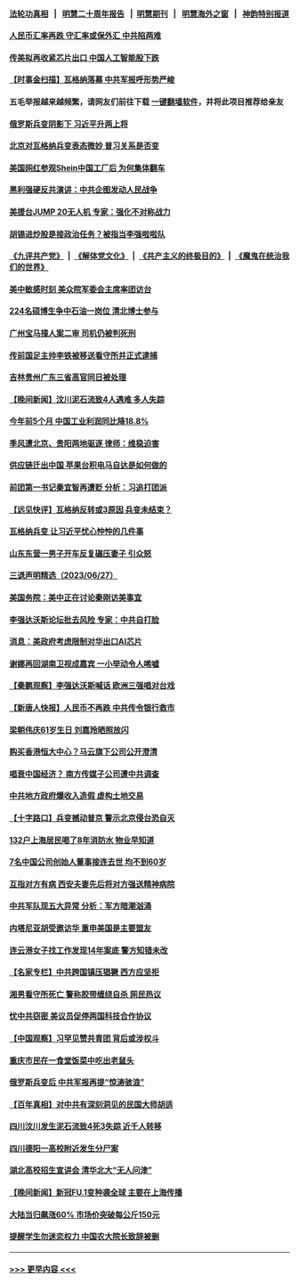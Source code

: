 #### [法轮功真相](https://github.com/gfw-breaker/truth/blob/master/README.md?t=0) &nbsp;&nbsp;|&nbsp;&nbsp; [明慧二十周年报告](https://github.com/gfw-breaker/mh-reports/blob/master/README.md?t=0) &nbsp;&nbsp;|&nbsp;&nbsp;[明慧期刊](https://github.com/gfw-breaker/mh-qikan) &nbsp;&nbsp;|&nbsp;&nbsp; [明慧海外之窗](https://github.com/gfw-breaker/mh-news/blob/master/README.md?t=0) &nbsp;&nbsp;|&nbsp;&nbsp; [神韵特别报道](https://github.com/gfw-breaker/mh-news/blob/master/shenyun.md?t=0)
#### [人民币汇率再跌 守汇率或保外汇 中共陷两难](../pages/nsc413/n14024090.md?t=06290344) 
#### [传美拟再收紧芯片出口 中国人工智能股下跌](../pages/nsc413/n14024306.md?t=06290344) 
#### [【时事金扫描】瓦格纳落幕 中共军报呼形势严峻](../pages/nsc413/n14024331.md?t=06290344) 
#### 五毛举报越来越频繁，请网友们前往下载 [一键翻墙软件](https://github.com/gfw-breaker/ssr-accounts)，并将此项目推荐给亲友
#### [俄罗斯兵变阴影下 习近平升两上将](../pages/nsc413/n14024252.md?t=06290344) 
#### [北京对瓦格纳兵变表态微妙 普习关系是否变](../pages/nsc413/n14024161.md?t=06290344) 
#### [美国网红参观Shein中国工厂后 为何集体翻车](../pages/nsc413/n14024265.md?t=06290344) 
#### [黑利强硬反共演讲：中共企图发动人民战争](../pages/nsc413/n14024162.md?t=06290344) 
#### [美援台JUMP 20无人机 专家：强化不对称战力](../pages/nsc413/n14023452.md?t=06290344) 
#### [胡锡进炒股是接政治任务？被指当李强啦啦队](../pages/nsc413/n14024035.md?t=06290344) 
#### [《九评共产党》](https://github.com/begood0513/9ping.md/blob/master/README.md) &nbsp;|&nbsp; [《解体党文化》](../../../../jtdwh.md/blob/master/README.md)  &nbsp;|&nbsp; [《共产主义的终极目的》](../../../../gczydzjmd.md/blob/master/README.md) &nbsp;|&nbsp; [《魔鬼在统治我们的世界》](../../../../mgztzwmdsj.md/blob/master/README.md) 
#### [美中敏感时刻 美众院军委会主席率团访台](../pages/nsc413/n14024129.md?t=06290344) 
#### [224名硕博生争中石油一岗位 清北博士参与](../pages/nsc413/n14024124.md?t=06290344) 
#### [广州宝马撞人案二审 司机仍被判死刑](../pages/nsc413/n14024160.md?t=06290344) 
#### [传前国足主帅李铁被移送看守所并正式逮捕](../pages/nsc413/n14024107.md?t=06290344) 
#### [吉林贵州广东三省高官同日被处理](../pages/nsc413/n14024104.md?t=06290344) 
#### [【晚间新闻】汶川泥石流致4人遇难 多人失踪](../pages/nsc413/n14024078.md?t=06290344) 
#### [今年前5个月 中国工业利润同比降18.8%](../pages/nsc413/n14023953.md?t=06290344) 
#### [季风遭北京、贵阳两地驱逐 律师：维稳迫害](../pages/nsc413/n14024015.md?t=06290344) 
#### [供应链迁出中国 苹果台积电马自达是如何做的](../pages/nsc413/n14023243.md?t=06290344) 
#### [前团第一书记秦宜智再遭贬 分析：习追打团派](../pages/nsc413/n14023934.md?t=06290344) 
#### [【远见快评】瓦格纳反转或3原因 兵变未结束？](../pages/nsc413/n14023786.md?t=06290344) 
#### [瓦格纳兵变 让习近平忧心忡忡的几件事](../pages/nsc413/n14023684.md?t=06290344) 
#### [山东东营一男子开车反复碾压妻子 引众怒](../pages/nsc413/n14023904.md?t=06290344) 
#### [三退声明精选（2023/06/27）](../pages/nsc413/n14023921.md?t=06290344) 
#### [美国务院：美中正在讨论秦刚访美事宜](../pages/nsc413/n14023804.md?t=06290344) 
#### [李强达沃斯论坛批去风险 专家：中共自打脸](../pages/nsc413/n14023614.md?t=06290344) 
#### [消息：美政府考虑限制对华出口AI芯片](../pages/nsc413/n14023873.md?t=06290344) 
#### [谢娜再回湖南卫视成嘉宾 一小举动令人唏嘘](../pages/nsc413/n14023788.md?t=06290344) 
#### [【秦鹏观察】李强达沃斯喊话 欧洲三强唱对台戏](../pages/nsc413/n14023848.md?t=06290344) 
#### [【新唐人快报】人民币不再跌 中共传令银行救市](../pages/nsc413/n14023704.md?t=06290344) 
#### [梁朝伟庆61岁生日 刘嘉玲晒照放闪](../pages/nsc413/n14023667.md?t=06290344) 
#### [购买香港恒大中心？马云旗下公司公开澄清](../pages/nsc413/n14023785.md?t=06290344) 
#### [唱衰中国经济？ 南方传媒子公司遭中共调查](../pages/nsc413/n14023759.md?t=06290344) 
#### [中共地方政府爆收入造假 虚构土地交易](../pages/nsc413/n14023716.md?t=06290344) 
#### [【十字路口】兵变撼动普京 警示北京侵台恐自灭](../pages/nsc413/n14023496.md?t=06290344) 
#### [132户上海居民喝了8年消防水 物业早知道](../pages/nsc413/n14023586.md?t=06290344) 
#### [7名中国公司创始人董事接连去世 均不到60岁](../pages/nsc413/n14023738.md?t=06290344) 
#### [互指对方有病 西安夫妻先后将对方强送精神病院](../pages/nsc413/n14023702.md?t=06290344) 
#### [中共军队现五大异常 分析：军方暗潮汹涌](../pages/nsc413/n14023719.md?t=06290344) 
#### [内塔尼亚胡受邀访华 重申美国是主要盟友](../pages/nsc413/n14023686.md?t=06290344) 
#### [连云港女子找工作发现14年案底 警方知错未改](../pages/nsc413/n14023587.md?t=06290344) 
#### [【名家专栏】中共跨国镇压猖獗 西方应坚拒](../pages/nsc413/n14023547.md?t=06290344) 
#### [湘男看守所死亡 警称胶带缠绕自杀 网民热议](../pages/nsc413/n14023415.md?t=06290344) 
#### [忧中共窃密 美议员促停两国科技合作协议](../pages/nsc413/n14023621.md?t=06290344) 
#### [【中国观察】习罕见赞共青团 背后或涉权斗](../pages/nsc413/n14023365.md?t=06290344) 
#### [重庆市民在一食堂饭菜中吃出老鼠头](../pages/nsc413/n14023468.md?t=06290344) 
#### [俄罗斯兵变后 中共军报再提“惊涛骇浪”](../pages/nsc413/n14023471.md?t=06290344) 
#### [【百年真相】对中共有深刻洞见的民国大师胡适](../pages/nsc413/n14019168.md?t=06290344) 
#### [四川汶川发生泥石流致4死3失踪 近千人转移](../pages/nsc413/n14023413.md?t=06290344) 
#### [四川德阳一高校附近发生分尸案](../pages/nsc413/n14023420.md?t=06290344) 
#### [湖北高校招生宣讲会 清华北大“无人问津”](../pages/nsc413/n14023392.md?t=06290344) 
#### [【晚间新闻】新冠FU.1变种袭全球 主要在上海传播](../pages/nsc413/n14023399.md?t=06290344) 
#### [大陆当归飙涨60% 市场价突破每公斤150元](../pages/nsc413/n14023318.md?t=06290344) 
#### [提醒学生勿迷恋权力 中国农大院长致辞被删](../pages/nsc413/n14023319.md?t=06290344) 

----
#### [ >>> 更早内容 <<< ](../indexes/nsc413-earlier.md)
